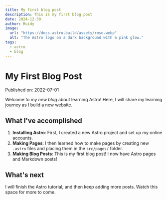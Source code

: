 ```yaml
---
title: My first blog post
description: This is my first blog post
date: 2024-12-30
author: Ruidy
image:
  url: "https://docs.astro.build/assets/rose.webp"
  alt: "The Astro logo on a dark background with a pink glow."
tags:
  - astro
  - blog
---
```


# My First Blog Post

Published on: 2022-07-01

Welcome to my _new blog_ about learning Astro! Here, I will share my learning journey
as I build a new website.

## What I've accomplished

1. **Installing Astro**: First, I created a new Astro project and set up my online
   accounts.
2. **Making Pages**: I then learned how to make pages by creating new `.astro` files
   and placing them in the `src/pages/` folder.
3. **Making Blog Posts**: This is my first blog post! I now have Astro pages and
   Markdown posts!

## What's next

I will finish the Astro tutorial, and then keep adding more posts. Watch this space
for more to come.
